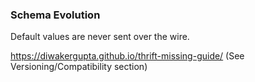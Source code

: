 ### Schema Evolution
Default values are never sent over the wire.

https://diwakergupta.github.io/thrift-missing-guide/ (See Versioning/Compatibility section)